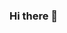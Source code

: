 ### Hi there 👋

<!--
- 🔭 I’m currently working on a professional website
- 🌱 I’m currently learning HTML & CSS
